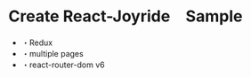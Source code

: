 <h1>Create React-Joyride　Sample</h1>
<ul>
  <li>・Redux</li>
  <li>・multiple pages</li>
  <li>・react-router-dom v6</li>
</ul>
